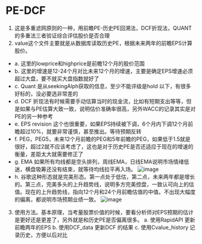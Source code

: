 # PE-DCF
1. 这是多重滤网原则的一种，用前瞻PE-历史PE回溯法，DCF折现法，QUANT的多重法三者验证综合评估股价是否合理
2. value这个文件主要就是从数据库读取历史PE，根据未来两年的前瞻EPS计算股价。
* a. 这里的lowprice和highprice是前瞻12个月的股价范围
* b. 这里的增速是12-24个月对比未来12个月的增速，主要是确定EPS增速必须超过大盘，要不就买大盘指数就好了
* c. Quant 是从seekingAlph获取的信息，至少不能评级是hold 以下，有很多好标的，没必要选非常差的
* d. DCF 折现法有时候需要手动估算当时的现金流，比如有短期支出等等，但是如果与PE估算大致一致，说明估价准确率很高，另外WACC的记录其实是对PE的另一种参考
* e. EPS revision 这个也很重要，如果EPS持续被下调，6个月内下调12个月前瞻超过10%，就要非常谨慎，甚至推出。等待预期反转
* f. PEG，PEG5，未来12个月前瞻的PEG和5年前瞻的PEG，如果低于1.5就是很好，超过2就不应该考虑了，这也是对于历史PE是否还适应于现在的增速的衡量，差距太大就需要修正了
* g. EMA 如果所有均线都是空头排列，周线EMA，日线EMA说明市场情绪低迷，横盘吸筹还没有结束，就等待均线拉平再入场。
![image](https://github.com/user-attachments/assets/7839623b-b4a4-450b-8593-784fb51840de)
* h. 谷歌这种形态就是完美形态。第一点处于低估，第二点，未来两年都是增长的。第三点，完美多头的上升趋势线，说明多方完美控盘，一致认可向上的估值。现在的上升趋势线，指向12个月和24个月前瞻估值的中值。不出现大幅度的偏离，都说明市场预期业绩一致。
![image](https://github.com/user-attachments/assets/708ad98b-f789-4baa-acdc-2fa9aafb5495)
3. 使用方法。基本原理，当考量股票价值的时候，要看分析师对EPS预期的估计是更好还是更差了，另外就是和历史PE是否偏离很多。
  a. 使用RapidAPI 更新前瞻两年的EPS
  b. 使用DCF_data 更新DCF 的结果
  c. 使用Cvalue_history 记录历史，方便以后对比
